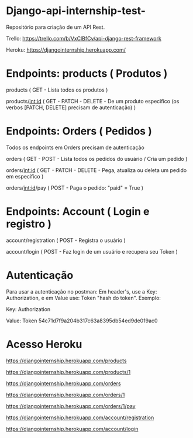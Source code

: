 # Django-api-internship-test-
Repositório para criação de um API Rest.

Trello: https://trello.com/b/VxClBfCv/api-django-rest-framework

Heroku: https://djangointernship.herokuapp.com/

# Endpoints: products ( Produtos )

products                           ( GET - Lista todos os produtos )

products/<int:id>                  ( GET - PATCH - DELETE - De um produto especifico (os verbos [PATCH, DELETE] precisam de autenticação) )

# Endpoints: Orders ( Pedidos )               
Todos os endpoints em Orders precisam de autenticação

orders                             ( GET - POST - Lista todos os pedidos do usuário / Cria um pedido ) 

orders/<int:id>                    ( GET - PATCH - DELETE - Pega, atualiza ou deleta um pedido em especifico )

orders/<int:id>/pay                ( POST - Paga o pedido: "paid" = True )

# Endpoints: Account ( Login e registro )    

account/registration               ( POST - Registra o usuário )

account/login                      ( POST - Faz login de um usuário e recupera seu Token )


# Autenticação
Para usar a autenticação no postman:
Em header's, use a Key: Authorization, e em Value use: Token "hash do token".
Exemplo:

Key: Authorization

Value: Token 54c71d7f9a204b317c63a8395db54ed9de019ac0

# Acesso Heroku

https://djangointernship.herokuapp.com/products

https://djangointernship.herokuapp.com/products/1

https://djangointernship.herokuapp.com/orders

https://djangointernship.herokuapp.com/orders/1

https://djangointernship.herokuapp.com/orders/1/pay 

https://djangointernship.herokuapp.com/account/registration

https://djangointernship.herokuapp.com/account/login

